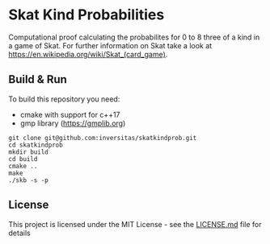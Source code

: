 # Skat Kind Probabilities

Computational proof calculating the probabilites for 0 to 8 three of a kind in a game of Skat. For further information on Skat take a look at https://en.wikipedia.org/wiki/Skat_(card_game).

## Build & Run

To build this repository you need:
* cmake with support for c++17
* gmp library (https://gmplib.org)

```
git clone git@github.com:inversitas/skatkindprob.git
cd skatkindprob
mkdir build
cd build
cmake ..
make
./skb -s -p
```


## License

This project is licensed under the MIT License - see the [LICENSE.md](LICENSE.md) file for details


